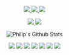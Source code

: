 <!--
<h4 align="center">Links</h4>
-->
<p align="center">
  <a href="http://philip-huang.tech" target="_blank">
    <img src="https://img.shields.io/badge/%F0%9F%8F%A0-homepage-5A6AB1?style=for-the-badge"/>
  </a>
  
  <a href="http://blog.philip-huang.tech/" target="_blank">
  <img src="https://img.shields.io/badge/%F0%9F%93%92-blog-67A4AC?style=for-the-badge"/>
  </a>
  
  <a href="https://huggingface.co/p208p2002" target="_blank">
  <img src="https://img.shields.io/badge/%F0%9F%A4%97-huggingface-yellow?style=for-the-badge"/>
  </a>
 </p>
 
<!--
<h4 align="center">Fun Toys</h4>
-->
<p align="center">
  <a href="https://huggingface.co/spaces/p208p2002/Transformer-QA-Decode-Visualize" target="_blank">
    <img src="https://img.shields.io/badge/🖼-Question%20Answer%20Visualize-FFA200?style=flat-square"/>
  </a>

  <a href="https://huggingface.co/spaces/p208p2002/Question-Group-Generator" target="_blank">
    <img src="https://img.shields.io/badge/📚-Question%20Group%20Generator-4298B8?style=flat-square"/>
  </a>
</p>

<p align="center">
<!--    <img align="center" src="https://github-readme-stats-p208p2002.vercel.app/api?username=p208p2002&show_icons=true&count_private=false&include_all_commits=false&line_height=21&title_color=1F4056" alt="Philip's Github Stats" /> -->
     <img align="center" src="https://github-profile-summary-cards.vercel.app/api/cards/stats?username=p208p2002" alt="Philip's Github Stats" />
  
  <br/>
</p>

<p align="center">
  <img src="https://img.shields.io/badge/Ubuntu-E95420?style=flat-square&logo=ubuntu&logoColor=white"/>
  <img src="https://img.shields.io/badge/javascript-%23323330.svg?style=flat-square&logo=javascript&logoColor=%23F7DF1E"/>
  <img src="https://img.shields.io/badge/react-%2320232a.svg?style=flat-square&logo=react&logoColor=%2361DAFB"/>
  <img src="https://img.shields.io/badge/python-3670A0?style=flat-square&logo=python&logoColor=ffdd54"/>
  <img src="https://img.shields.io/badge/PyTorch-%23EE4C2C.svg?style=flat-square&logo=PyTorch&logoColor=white"/>
  <img src="https://img.shields.io/badge/Lightning-792EE5.svg?style=flat-square&logo=pytorchlightning&logoColor=white"/>
  <img src="https://img.shields.io/badge/docker-%230db7ed.svg?style=flat-square&logo=docker&logoColor=white"/>
</p>
 
